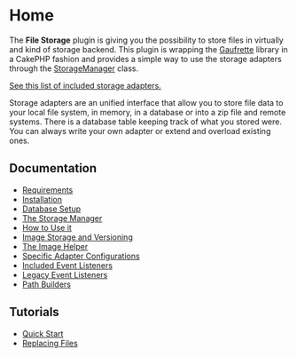 Home
====

The **File Storage** plugin is giving you the possibility to store files in virtually and kind of storage backend. This plugin is wrapping the [Gaufrette](https://github.com/KnpLabs/Gaufrette) library in a CakePHP fashion and provides a simple way to use the storage adapters through the [StorageManager](../Lib/StorageManager.php) class.

[See this list of included storage adapters.](Docs/Documentation/List-of-included-Adapters.md)

Storage adapters are an unified interface that allow you to store file data to your local file system, in memory, in a database or into a zip file and remote systems. There is a database table keeping track of what you stored were. You can always write your own adapter or extend and overload existing ones.

Documentation
-------------

* [Requirements](Documentation/Requirements.md)
* [Installation](Documentation/Installation.md)
* [Database Setup](Documentation/Database-Setup.md)
* [The Storage Manager](Documentation/The-Storage-Manager.md)
* [How to Use it](Documentation/How-To-Use.md)
* [Image Storage and Versioning](Documentation/Image-Storage-And-Versioning.md)
* [The Image Helper](Documentation/The-Image-Helper.md)
* [Specific Adapter Configurations](Documentation/Specific-Adapter-Configurations.md)
* [Included Event Listeners](Documentation/Included-Event-Listeners.md)
* [Legacy Event Listeners](Documentation/Legacy-Event-Listeners.md)
* [Path Builders](Documentation/Path-Builders.md)

Tutorials
---------

* [Quick Start](Tutorials/Quick-Start.md)
* [Replacing Files](Tutorials/Replacing-Files.md)
